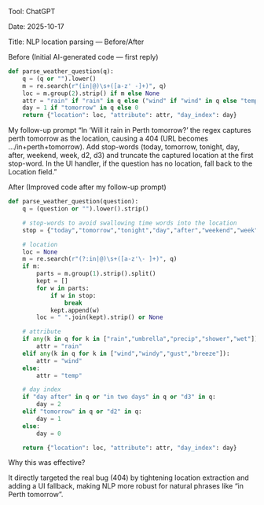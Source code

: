 Tool: ChatGPT

Date: 2025-10-17

Title: NLP location parsing — Before/After

Before (Initial AI-generated code — first reply)

```python
def parse_weather_question(q):
    q = (q or "").lower()
    m = re.search(r"(in|@)\s+([a-z' -]+)", q)
    loc = m.group(2).strip() if m else None
    attr = "rain" if "rain" in q else ("wind" if "wind" in q else "temp")
    day = 1 if "tomorrow" in q else 0
    return {"location": loc, "attribute": attr, "day_index": day}
```

My follow-up prompt
“In ‘Will it rain in Perth tomorrow?’ the regex captures perth tomorrow as the location, causing a 404 (URL becomes .../in+perth+tomorrow). Add stop-words (today, tomorrow, tonight, day, after, weekend, week, d2, d3) and truncate the captured location at the first stop-word. In the UI handler, if the question has no location, fall back to the Location field.”

After (Improved code after my follow-up prompt)

```python
def parse_weather_question(question):
    q = (question or "").lower().strip()

    # stop-words to avoid swallowing time words into the location
    stop = {"today","tomorrow","tonight","day","after","weekend","week","d2","d3"}

    # location
    loc = None
    m = re.search(r"(?:in|@)\s+([a-z'\- ]+)", q)
    if m:
        parts = m.group(1).strip().split()
        kept = []
        for w in parts:
            if w in stop:
                break
            kept.append(w)
        loc = " ".join(kept).strip() or None

    # attribute
    if any(k in q for k in ["rain","umbrella","precip","shower","wet"]):
        attr = "rain"
    elif any(k in q for k in ["wind","windy","gust","breeze"]):
        attr = "wind"
    else:
        attr = "temp"

    # day index
    if "day after" in q or "in two days" in q or "d3" in q:
        day = 2
    elif "tomorrow" in q or "d2" in q:
        day = 1
    else:
        day = 0

    return {"location": loc, "attribute": attr, "day_index": day}
```

Why this was effective?

It directly targeted the real bug (404) by tightening location extraction and adding a UI fallback, making NLP more robust for natural phrases like “in Perth tomorrow”.
